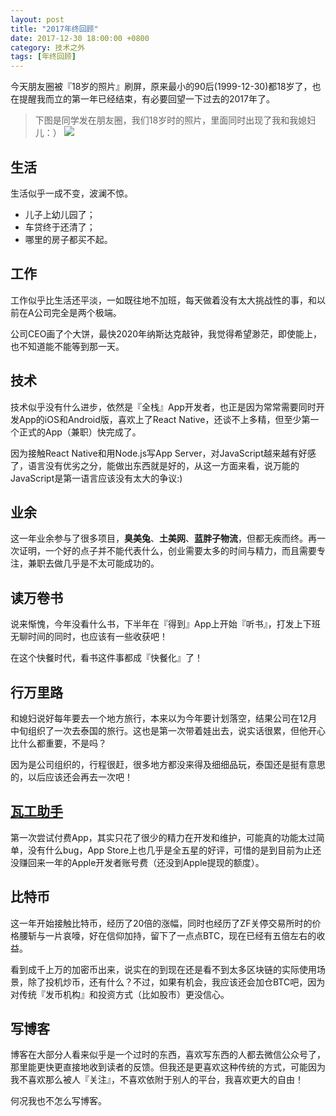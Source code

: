 ```yaml
---
layout: post
title: "2017年终回顾"
date: 2017-12-30 18:00:00 +0800
category: 技术之外
tags: [年终回顾]
---
```


今天朋友圈被『18岁的照片』刷屏，原来最小的90后(1999-12-30)都18岁了，也在提醒我而立的第一年已经结束，有必要回望一下过去的2017年了。

> 下图是同学发在朋友圈，我们18岁时的照片，里面同时出现了我和我媳妇儿：）
> ![](https://om4ukr2l3.qnssl.com/blog/2017-12-30-18.jpg)

## 生活

生活似乎一成不变，波澜不惊。

- 儿子上幼儿园了；
- 车贷终于还清了；
- 哪里的房子都买不起。


## 工作

工作似乎比生活还平淡，一如既往地不加班，每天做着没有太大挑战性的事，和以前在A公司完全是两个极端。

公司CEO画了个大饼，最快2020年纳斯达克敲钟，我觉得希望渺茫，即使能上，也不知道能不能等到那一天。

## 技术

技术似乎没有什么进步，依然是『全栈』App开发者，也正是因为常常需要同时开发App的iOS和Android版，喜欢上了React Native，还谈不上多精，但至少第一个正式的App（兼职）快完成了。

因为接触React Native和用Node.js写App Server，对JavaScript越来越有好感了，语言没有优劣之分，能做出东西就是好的，从这一方面来看，说万能的JavaScript是第一语言应该没有太大的争议:)

## 业余

这一年业余参与了很多项目，**臭美兔**、**土美网**、**蓝胖子物流**，但都无疾而终。再一次证明，一个好的点子并不能代表什么，创业需要太多的时间与精力，而且需要专注，兼职去做几乎是不太可能成功的。

## 读万卷书

说来惭愧，今年没看什么书，下半年在『得到』App上开始『听书』，打发上下班无聊时间的同时，也应该有一些收获吧！

在这个快餐时代，看书这件事都成『快餐化』了！

## 行万里路

和媳妇说好每年要去一个地方旅行，本来以为今年要计划落空，结果公司在12月中旬组织了一次去泰国的旅行。这也是第一次带着娃出去，说实话很累，但他开心比什么都重要，不是吗？

因为是公司组织的，行程很赶，很多地方都没来得及细细品玩，泰国还是挺有意思的，以后应该还会再去一次吧！

## [瓦工助手](https://15tar.com/%E6%88%91%E7%9A%84%E4%BD%9C%E5%93%81%20app/2017/08/15/bangon-release.html)

第一次尝试付费App，其实只花了很少的精力在开发和维护，可能真的功能太过简单，没有什么bug，App Store上也几乎是全五星的好评，可惜的是到目前为止还没赚回来一年的Apple开发者账号费（还没到Apple提现的额度）。

## 比特币

这一年开始接触比特币，经历了20倍的涨幅，同时也经历了ZF关停交易所时的价格腰斩与一片哀嚎，好在信仰加持，留下了一点点BTC，现在已经有五倍左右的收益。

看到成千上万的加密币出来，说实在的到现在还是看不到太多区块链的实际使用场景，除了投机炒币，还有什么？不过，如果有机会，我应该还会加仓BTC吧，因为对传统『发币机构』和投资方式（比如股市）更没信心。

## 写博客

博客在大部分人看来似乎是一个过时的东西，喜欢写东西的人都去微信公众号了，那里能更快更直接地收到读者的反馈。但我还是更喜欢这种传统的方式，可能因为我不喜欢那么被人『关注』，不喜欢依附于别人的平台，我喜欢更大的自由！

何况我也不怎么写博客。


